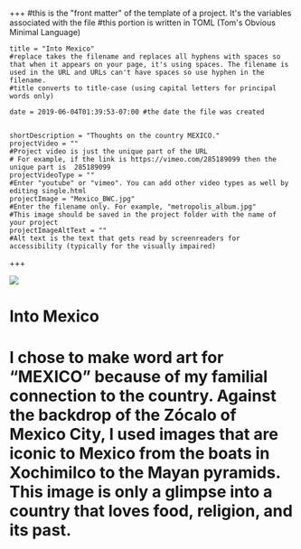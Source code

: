 +++
    #this is the "front matter" of the template of a project. It's the variables associated with the file
    #this portion is written in TOML (Tom's Obvious Minimal Language)
    
    title = "Into Mexico"
    #replace takes the filename and replaces all hyphens with spaces so that when it appears on your page, it's using spaces. The filename is used in the URL and URLs can't have spaces so use hyphen in the filename.
    #title converts to title-case (using capital letters for principal words only)
    
    date = 2019-06-04T01:39:53-07:00 #the date the file was created

    
    shortDescription = "Thoughts on the country MEXICO."
    projectVideo = ""
    #Project video is just the unique part of the URL  
    # For example, if the link is https://vimeo.com/285189099 then the unique part is  285189099
    projectVideoType = ""
    #Enter "youtube" or "vimeo". You can add other video types as well by editing single.html 
    projectImage = "Mexico_BWC.jpg"
    #Enter the filename only. For example, "metropolis_album.jpg" 
    #This image should be saved in the project folder with the name of your project 
    projectImageAltText = ""
    #Alt text is the text that gets read by screenreaders for accessibility (typically for the visually impaired) 

+++

<div class= "container">
    <div class= "girl-image">
        <img src= "Mexico_BWC.jpg">
    </div>
</div>

<div class="container">
        <div class= "title-display">
            <h1 class= "image-title">Into Mexico</h1>
        </div>
</div>

<div class= "display-text">
    <h1 class= "girl-text">
        I chose to make word art for “MEXICO” because of my familial connection to the country. Against the backdrop of the Zócalo of Mexico City, I used images that are iconic to Mexico from the boats in Xochimilco to the Mayan pyramids. This image is only a glimpse into a country that loves food, religion, and its past.
    </h1>
</div>

